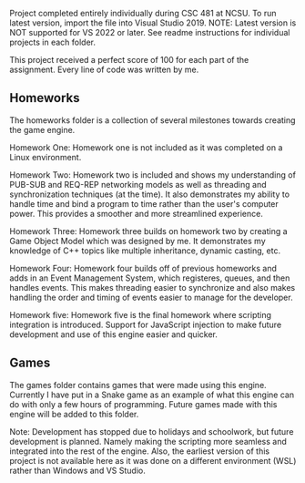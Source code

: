 Project completed entirely individually during CSC 481 at NCSU.
To run latest version, import the file into Visual Studio 2019. 
NOTE: Latest version is NOT supported for VS 2022 or later.
See readme instructions for individual projects in each folder.

This project received a perfect score of 100 for each part of the assignment. Every line of code was written by me.

## ****Homeworks****

The homeworks folder is a collection of several milestones towards creating the game engine.

Homework One: Homework one is not included as it was completed on a Linux environment.

Homework Two: Homework two is included and shows my understanding of PUB-SUB and REQ-REP networking models as well as threading and synchronization techniques (at the time).
It also demonstrates my ability to handle time and bind a program to time rather than the user's computer power. This provides a smoother and more streamlined experience.

Homework Three: Homework three builds on homework two by creating a Game Object Model which was designed by me. It demonstrates my knowledge of C++ topics like multiple inheritance, dynamic casting, etc.

Homework Four: Homework four  builds off of previous homeworks and adds in an Event Management System, which registeres, queues, and then handles events. This makes threading easier to synchronize
and also makes handling the order and timing of events easier to manage for the developer.

Homework five: Homework five is the final homework where scripting integration is introduced. Support for JavaScript injection to make future development and use of this engine easier and quicker.

## ****Games****

The games folder contains games that were made using this engine. Currently I have put in a Snake game as an example of what this engine can do with only a few hours of programming.
Future games made with this engine will be added to this folder.

Note: Development has stopped due to holidays and schoolwork, but future development is planned. Namely making the scripting more seamless and integrated into the rest of the engine.
Also, the earliest version of this project is not available here as it was done on a different environment (WSL) rather than Windows and VS Studio.
